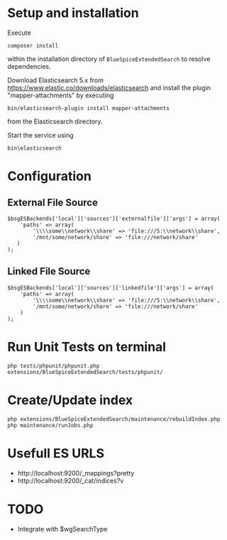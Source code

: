 # Setup and installation

Execute

    composer install

within the installation directory of `BlueSpiceExtendedSearch` to resolve dependencies.

Download Elasticsearch 5.x from https://www.elastic.co/downloads/elasticsearch
and install the plugin "mapper-attachments" by executing

    bin/elasticsearch-plugin install mapper-attachments

from the Elasticsearch directory.

Start the service using

    bin\elasticsearch

# Configuration
## External File Source

    $bsgESBackends['local']['sources']['externalfile']['args'] = array(
	    'paths' => array(
		    '\\\\some\\network\\share' => 'file:///S:\\network\\share',
		    '/mnt/some/network/share' => 'file:///network/share'
	   )
    );

## Linked File Source

    $bsgESBackends['local']['sources']['linkedfile']['args'] = array(
	    'paths' => array(
		    '\\\\some\\network\\share' => 'file:///S:\\network\\share',
		    '/mnt/some/network/share' => 'file:///network/share'
	    )
    );

# Run Unit Tests on terminal
    php tests/phpunit/phpunit.php extensions/BlueSpiceExtendedSearch/tests/phpunit/

# Create/Update index
    php extensions/BlueSpiceExtendedSearch/maintenance/rebuildIndex.php
    php maintenance/runJobs.php

# Usefull ES URLS
* http://localhost:9200/_mappings?pretty
* http://localhost:9200/_cat/indices?v

# TODO
* Integrate with $wgSearchType